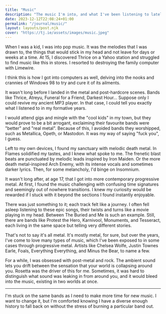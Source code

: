 ```yaml
---
title: "Music"
description: "The music I'm into, and what I've been listening to lately."
date: 2023-12-12T22:08:24+01:00
permalink: "/journal/music/"
layout: layouts/post.njk
cover: "https://tj.ie/assets/images/music.jpeg"
---
```


When I was a kid, I was into pop music. It was the melodies that I was drawn to, the things that would stick in my head and not leave for days or weeks at a time. At 15, I discovered Thrice on a Yahoo station and struggled to find music like this in stores. I resorted to destroying the family computer with Limewire.

<lite-youtube videoId="SO8Cktg8oKE" playlabel="Play: T&C by Thrice"></lite-youtube>

I think this is how I got into computers as well, delving into the nooks and crannies of Windows 98 to try and cure it of its ailments.

It wasn't long before I landed in the metal and post-hardcore scenes. Bands like Thrice, Atreyu, Funeral for a Friend, Darkest Hour... Suppose only I could revive my ancient MP3 player. In that case, I could tell you exactly what I listened to in my formative years.

<lite-youtube videoId="QUnNo_sJvwk" playlabel="Play: Juneau by Funeral for a Friend"></lite-youtube>

I would attend gigs and mingle with the "cool kids" in my town, but they would prove to be a bit arrogant, exclaiming their favourite bands were "better" and "real metal". Because of this, I avoided bands they worshipped, such as Metallica, Opeth, or Mastodon. It was my way of saying "fuck you", I guess.

Left to my own devices, I found my sanctuary with melodic death metal. In Flames solidified my tastes, and I knew what spoke to me. The frenetic blast beats are punctuated by melodic leads inspired by Iron Maiden. Or the more death metal-inspired Arch Enemy, with its intense vocals and sometimes darker lyrics. Then, for some melancholy, I'd binge on Insomnium.

<lite-youtube videoId="pPQhEn2sJpE" playlabel="Play: Embody the Invisible by In Flames"></lite-youtube>

It wasn't long after, at age 17, that I got into more contemporary progressive metal. At first, I found the music challenging with confusing time signatures and seemingly out of nowhere transitions. I knew my curiosity would be rewarded if I stuck with it beyond the sections I found instantly enjoyable.

There was just something to it; each track felt like a journey. I often fell asleep listening to these epic songs, their twists and turns like a movie playing in my head. Between The Buried and Me is such an example. Still, there are bands like Protest the Hero, Karnivool, Monuments, and Tesseract, each living in the same space but telling very different stories.

<lite-youtube videoId="TgdOeZIKdUo" playlabel="Play: Swim to the Moon by Between the Buried and Me"></lite-youtube>

That's not to say it's all metal. It's mostly metal, for sure, but over the years, I've come to love many types of music, which I've been exposed to in some cases through progressive metal. Artists like Chelsea Wolfe, Justin Townes Earle, Foals, Everything Everything, and Minus the Bear, to name a few.

<lite-youtube videoId="XA84Y2Dg9NM" playlabel="Play: Lone Pine Hill by Justin Townes Earle"></lite-youtube>

For a while, I was obsessed with post-metal and rock. The ambient sound lets you drift between the sensation that your world is collapsing around you. Rosetta was the driver of this for me. Sometimes, it was hard to distinguish what sound was leaking in from around you, and it would bleed into the music, existing in two worlds at once.

<lite-youtube videoId="t6zysbLHM28" playlabel="Play: Wake by Rosetta"></lite-youtube>

---

I'm stuck on the same bands as I need to make more time for new music. I want to change it, but I'm comforted knowing I have a diverse enough history to fall back on without the stress of burning a particular band out.
